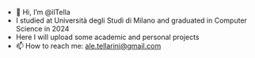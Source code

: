 - 👋 Hi, I’m @ilTella
- I studied at Università degli Studi di Milano and graduated in Computer Science in 2024
- Here I will upload some academic and personal projects
- 📫 How to reach me: ale.tellarini@gmail.com

<!---
ilTella/ilTella is a ✨ special ✨ repository because its `README.md` (this file) appears on your GitHub profile.
You can click the Preview link to take a look at your changes.
--->

